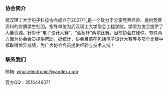 <br>

### 协会简介 
武汉理工大学电子科技协会成立于2007年,是一个致力于分享竞赛经验、提供竞赛资料的优质学生社团。指导单位为武汉理工大学信息工程学院，学院为协会提供了大量资源。针对于“电子设计大赛”、“蓝桥杯”两项比赛，目前协会在硬件、软件两方面为协会会员提供帮助，据统计，协会目前在包括电子设计大赛等多项个比赛中都取得优异成绩，为广大协会会员提供经验与技术支持！  

### 联系我们 

邮箱: 
whut.electronic@yandex.com  
 
官方QQ：3516446071  
